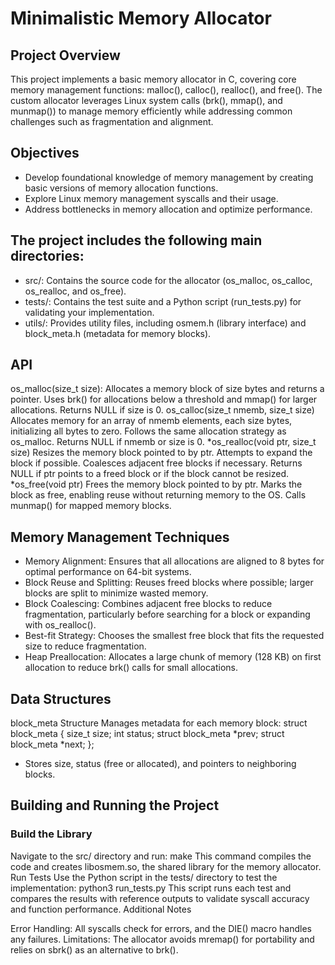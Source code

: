 # Minimalistic Memory Allocator

## Project Overview

This project implements a basic memory allocator in C, covering core memory management functions: malloc(), calloc(), realloc(), and free(). The custom allocator leverages Linux system calls (brk(), mmap(), and munmap()) to manage memory efficiently while addressing common challenges such as fragmentation and alignment.

## Objectives

- Develop foundational knowledge of memory management by creating basic versions of memory allocation functions.
- Explore Linux memory management syscalls and their usage.
- Address bottlenecks in memory allocation and optimize performance.


## The project includes the following main directories:

- src/: Contains the source code for the allocator (os_malloc, os_calloc, os_realloc, and os_free).
- tests/: Contains the test suite and a Python script (run_tests.py) for validating your implementation.
- utils/: Provides utility files, including osmem.h (library interface) and block_meta.h (metadata for memory blocks).

## API
os_malloc(size_t size): Allocates a memory block of size bytes and returns a pointer.
Uses brk() for allocations below a threshold and mmap() for larger allocations.
Returns NULL if size is 0.
os_calloc(size_t nmemb, size_t size)
Allocates memory for an array of nmemb elements, each size bytes, initializing all bytes to zero.
Follows the same allocation strategy as os_malloc.
Returns NULL if nmemb or size is 0.
*os_realloc(void ptr, size_t size)
Resizes the memory block pointed to by ptr.
Attempts to expand the block if possible.
Coalesces adjacent free blocks if necessary.
Returns NULL if ptr points to a freed block or if the block cannot be resized.
*os_free(void ptr)
Frees the memory block pointed to by ptr.
Marks the block as free, enabling reuse without returning memory to the OS.
Calls munmap() for mapped memory blocks.

## Memory Management Techniques
- Memory Alignment: Ensures that all allocations are aligned to 8 bytes for optimal performance on 64-bit systems.
- Block Reuse and Splitting: Reuses freed blocks where possible; larger blocks are split to minimize wasted memory.
- Block Coalescing: Combines adjacent free blocks to reduce fragmentation, particularly before searching for a block or expanding with os_realloc().
- Best-fit Strategy: Chooses the smallest free block that fits the requested size to reduce fragmentation.
- Heap Preallocation: Allocates a large chunk of memory (128 KB) on first allocation to reduce brk() calls for small allocations.

## Data Structures
block_meta Structure
Manages metadata for each memory block:
struct block_meta {
    size_t size;
    int status;
    struct block_meta *prev;
    struct block_meta *next;
};
- Stores size, status (free or allocated), and pointers to neighboring blocks.
## Building and Running the Project

### Build the Library
Navigate to the src/ directory and run:
make
This command compiles the code and creates libosmem.so, the shared library for the memory allocator.
Run Tests
Use the Python script in the tests/ directory to test the implementation:
python3 run_tests.py
This script runs each test and compares the results with reference outputs to validate syscall accuracy and function performance.
Additional Notes

Error Handling: All syscalls check for errors, and the DIE() macro handles any failures.
Limitations: The allocator avoids mremap() for portability and relies on sbrk() as an alternative to brk().

